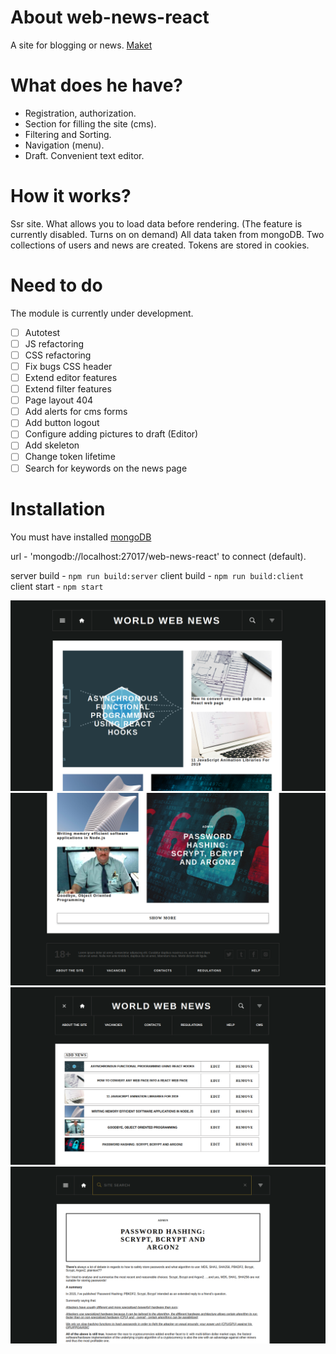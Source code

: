 # About web-news-react
A site for blogging or news. [Maket](https://www.figma.com/file/eSwSqNYr0bSGMhsk8ekBkPv7/News-Camp?node-id=1%3A2 )

# What does he have?
- Registration, authorization.
- Section for filling the site (cms).
- Filtering and Sorting.
- Navigation (menu).
- Draft. Convenient text editor.

# How it works? 
Ssr site. What allows you to load data before rendering. (The feature is currently disabled. Turns on on demand)
All data taken from mongoDB. Two collections of users and news are created. Tokens are stored in cookies.

# Need to do
The module is currently under development.

- [ ] Autotest
- [ ] JS refactoring
- [ ] CSS refactoring
- [ ] Fix bugs CSS header
- [ ] Extend editor features
- [ ] Extend filter features
- [ ] Page layout 404
- [ ] Add alerts for cms forms
- [ ] Add button logout
- [ ] Configure adding pictures to draft (Editor)
- [ ] Add skeleton
- [ ] Change token lifetime
- [ ] Search for keywords on the news page

# Installation

You must have installed [mongoDB](https://docs.mongodb.com/manual/administration/install-community/)

url - 'mongodb://localhost:27017/web-news-react' to connect (default).

server build - `npm run build:server`
client build - `npm run build:client`
client start - `npm start`

![Main](/images/main.png)
![Main](/images/main_scroll.png)
![Main](/images/cms.png)
![Main](/images/news.png)
